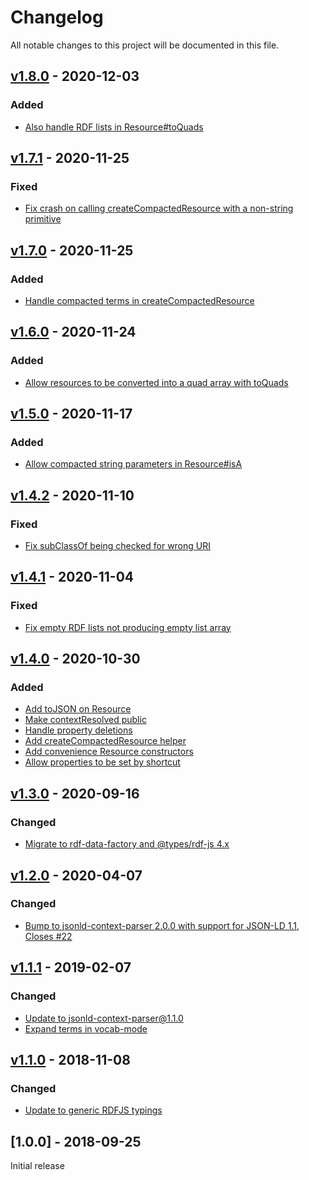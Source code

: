 # Changelog
All notable changes to this project will be documented in this file.

<a name="v1.8.0"></a>
## [v1.8.0](https://github.com/rubensworks/rdf-object.js/compare/v1.7.1...v1.8.0) - 2020-12-03

### Added
* [Also handle RDF lists in Resource#toQuads](https://github.com/rubensworks/rdf-object.js/commit/70dd1bdce52e6a7a653f0b4c4d3b55c5b1008a7f)

<a name="v1.7.1"></a>
## [v1.7.1](https://github.com/rubensworks/rdf-object.js/compare/v1.7.0...v1.7.1) - 2020-11-25

### Fixed
* [Fix crash on calling createCompactedResource with a non-string primitive](https://github.com/rubensworks/rdf-object.js/commit/37cbe90e39dc730a547a6cb3210dd1d481b5325a)

<a name="v1.7.0"></a>
## [v1.7.0](https://github.com/rubensworks/rdf-object.js/compare/v1.6.0...v1.7.0) - 2020-11-25

### Added
* [Handle compacted terms in createCompactedResource](https://github.com/rubensworks/rdf-object.js/commit/21e73deefa9e531d9c278df3dd78994bca53b09d)

<a name="v1.6.0"></a>
## [v1.6.0](https://github.com/rubensworks/rdf-object.js/compare/v1.5.0...v1.6.0) - 2020-11-24

### Added
* [Allow resources to be converted into a quad array with toQuads](https://github.com/rubensworks/rdf-object.js/commit/0cfb7bac733d9cc0ab393f293f222d22951e8ce5)

<a name="v1.5.0"></a>
## [v1.5.0](https://github.com/rubensworks/rdf-object.js/compare/v1.4.2...v1.5.0) - 2020-11-17

### Added
* [Allow compacted string parameters in Resource#isA](https://github.com/rubensworks/rdf-object.js/commit/d63d9b63dcd9acaf0191d94ae3af77463c5abdf4)

<a name="v1.4.2"></a>
## [v1.4.2](https://github.com/rubensworks/rdf-object.js/compare/v1.4.1...v1.4.2) - 2020-11-10

### Fixed
* [Fix subClassOf being checked for wrong URI](https://github.com/rubensworks/rdf-object.js/commit/e3a3a7d97413ed7b59252b0d007805b76a12fe9a)

<a name="v1.4.1"></a>
## [v1.4.1](https://github.com/rubensworks/rdf-object.js/compare/v1.4.0...v1.4.1) - 2020-11-04

### Fixed
* [Fix empty RDF lists not producing empty list array](https://github.com/rubensworks/rdf-object.js/commit/6e00df576504461bb62edb17a1c78bf8c8d3e3a1)

<a name="v1.4.0"></a>
## [v1.4.0](https://github.com/rubensworks/rdf-object.js/compare/v1.3.0...v1.4.0) - 2020-10-30

### Added
* [Add toJSON on Resource](https://github.com/rubensworks/rdf-object.js/commit/3fc635e4faad7f2b3c6c4649a44d0dc346ff3313)
* [Make contextResolved public](https://github.com/rubensworks/rdf-object.js/commit/4ddd61c90e56644014f536dc7445ccb9dc3776a0)
* [Handle property deletions](https://github.com/rubensworks/rdf-object.js/commit/116fa640197605615d62873bb1f64d03097e6e6e)
* [Add createCompactedResource helper](https://github.com/rubensworks/rdf-object.js/commit/8c22c98f5b19207ec7d6f1bd09f894670312bf82)
* [Add convenience Resource constructors](https://github.com/rubensworks/rdf-object.js/commit/e86542e3df64942a413043b91e2aef4bebc13ae0)
* [Allow properties to be set by shortcut](https://github.com/rubensworks/rdf-object.js/commit/8aebf52b4064eb688bc6faa4ab866d328f1148b9)

<a name="v1.3.0"></a>
## [v1.3.0](https://github.com/rubensworks/rdf-object.js/compare/v1.2.0...v1.3.0) - 2020-09-16

### Changed
* [Migrate to rdf-data-factory and @types/rdf-js 4.x](https://github.com/rubensworks/rdf-object.js/commit/b65bac5a99d2b4a4149dde1c199a3b44242f15c6)

<a name="v1.2.0"></a>
## [v1.2.0](https://github.com/rubensworks/rdf-object.js/compare/v1.1.0...v1.2.0) - 2020-04-07

### Changed
* [Bump to jsonld-context-parser 2.0.0 with support for JSON-LD 1.1, Closes #22](https://github.com/rubensworks/rdf-object.js/commit/5113bf2266c1d2249e62a19a028d62e65085e65b)

<a name="v1.1.1"></a>
## [v1.1.1](https://github.com/rubensworks/rdf-object.js/compare/v1.1.0...v1.1.1) - 2019-02-07

### Changed
* [Update to jsonld-context-parser@1.1.0](https://github.com/rubensworks/rdf-object.js/commit/9db628b2c3bbd8f37b82026e1fe944b6a3f5da9f)
* [Expand terms in vocab-mode](https://github.com/rubensworks/rdf-object.js/commit/24e1120f49ed649daed8afd74b7f57e9290958ef)

<a name="v1.1.0"></a>
## [v1.1.0](https://github.com/rubensworks/rdf-object.js/compare/v1.0.0...v1.1.0) - 2018-11-08

### Changed
* [Update to generic RDFJS typings](https://github.com/rubensworks/rdf-object.js/commit/6aae54a3f43c1673e53e500346e2f6616b9a859f)

<a name="1.0.0"></a>
## [1.0.0] - 2018-09-25
Initial release
